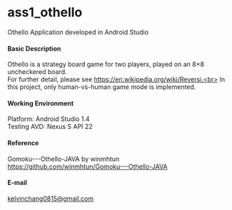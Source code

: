 # ass1_othello
Othello Application developed in Android Studio

#### Basic Description
Othello is a strategy board game for two players, played on an 8×8 uncheckered board.<br>
For further detail, please see https://en.wikipedia.org/wiki/Reversi.<br>
In this project, only human-vs-human game mode is implemented.

#### Working Environment
Platform: Android Studio 1.4 <br>
Testing AVD: Nexus S API 22

#### Reference
Gomoku---Othello-JAVA by winmhtun <br>
https://github.com/winmhtun/Gomoku---Othello-JAVA

#### E-mail
kelvinchang0815@gmail.com
